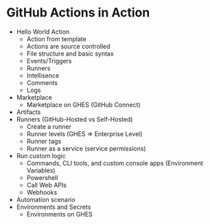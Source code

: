 # GitHub Actions in Action

- Hello World Action
   - Action from template
   - Actions are source controlled 
   - File structure and basic syntax
   - Events/Triggers
   - Runners
   - Intellisence 
   - Comments
   - Logs
- Marketplace
   - Marketplace on GHES (GitHub Connect) 
- Artifacts
- Runners (GitHub-Hosted vs Self-Hosted)
   - Create a runner
   - Runner levels (GHES => Enterprise Level)
   - Runner tags
   - Runner as a service (service permissions)
- Run custom logic 
   - Commands, CLI tools, and custom console apps (Environment Variables)
   - Powershell
   - Call Web APIs
   - Webhooks
- Automation scenario 
- Environments and Secrets
   - Environments on GHES 


